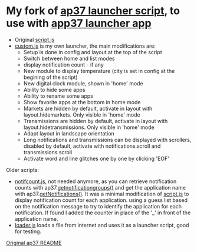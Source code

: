 # My fork of [ap37 launcher script](https://github.com/apseren/ap37), to use with [app37 launcher app](https://play.google.com/store/apps/details?id=com.aurhe.ap37)

- Original [script.js](./script.js)
- [custom.js](./custom.js) is my own launcher, the main modifications are:
  - Setup is done in config and layout at the top of the script
  - Switch between home and list modes
  - display notification count - if any
  - New module to display temperature (city is set in config at the begining of the script)
  - New digital clock module, shown in 'home' mode
  - Ability to hide some apps
  - Ability to rename some apps
  - Show favorite apps at the bottom in home mode
  - Markets are hidden by default, activate in layout with layout.hidemarkets. Only visible in 'home' mode
  - Transmissions are hidden by default, activate in layout with layout.hidetransmissions. Only visible in 'home' mode
  - Adapt layout in landscape orientation
  - Long notifications and transmissions can be displayed with scrollers, disabled by default, activate with notifications.scroll and transmissions.scroll
  - Activate word and line glitches one by one by clicking 'EOF'

Older scripts: 
- [notifcount.js](./notifcount.js), not needed anymore, as you can retrieve notification counts with ap37.[getnotificationgroups()](https://github.com/apseren/ap37?tab=readme-ov-file#getnotificationgroups) and get the application name with ap37.[getNotifications()](https://github.com/apseren/ap37#getnotifications). It was a minimal modification of [script.js](./script.js) to display notification count for each application. using a guess list based on the notification message to try to identify the application for each notification. If found I added the counter in place of the '_' in front of the application name.
- [loader.js](./loader.js) loads a file from internet and uses it as a launcher script, good for testing.

[Original ap37 README](https://github.com/apseren/ap37)